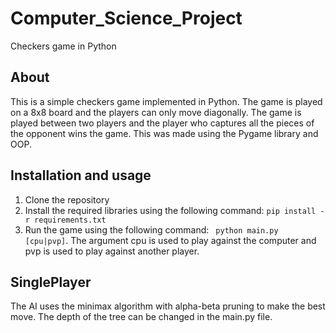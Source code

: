 # Computer_Science_Project
 Checkers game in Python

## About
This is a simple checkers game implemented in Python. The game is played on a 8x8 board and the players can only move diagonally. The game is played between two players and the player who captures all the pieces of the opponent wins the game.
This was made using the Pygame library and OOP.

## Installation and usage
1. Clone the repository
2. Install the required libraries using the following command:
``` pip install -r requirements.txt ```
3. Run the game using the following command:
``` python main.py [cpu|pvp]```. The argument cpu is used to play against the computer and pvp is used to play against another player.

## SinglePlayer
The AI uses the minimax algorithm with alpha-beta pruning to make the best move. The depth of the tree can be changed in the main.py file.

